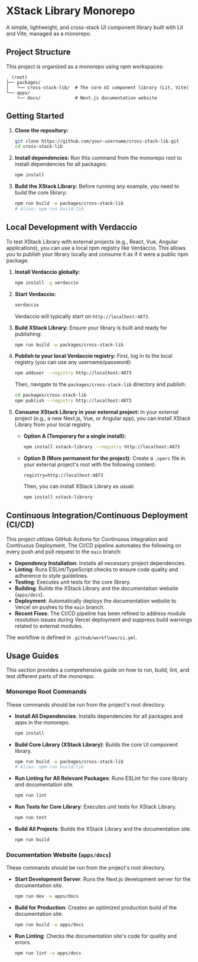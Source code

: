 # XStack Library Monorepo

A simple, lightweight, and cross-stack UI component library built with Lit and Vite, managed as a monorepo.

## Project Structure

This project is organized as a monorepo using npm workspaces:

```
. (root)
├── packages/
│   └── cross-stack-lib/  # The core UI component library (Lit, Vite)
└── apps/
    └── docs/             # Next.js documentation website
```

## Getting Started

1.  **Clone the repository:**
    ```bash
    git clone https://github.com/your-username/cross-stack-lib.git
    cd cross-stack-lib
    ```

2.  **Install dependencies:**
    Run this command from the monorepo root to install dependencies for all packages:
    ```bash
    npm install
    ```

3.  **Build the XStack Library:**
    Before running any example, you need to build the core library:
    ```bash
    npm run build -w packages/cross-stack-lib
    # Alias: npm run build:lib
    ```

## Local Development with Verdaccio

To test XStack Library with external projects (e.g., React, Vue, Angular applications), you can use a local npm registry like Verdaccio. This allows you to publish your library locally and consume it as if it were a public npm package.

1.  **Install Verdaccio globally:**
    ```bash
    npm install -g verdaccio
    ```

2.  **Start Verdaccio:**
    ```bash
    verdaccio
    ```
    Verdaccio will typically start on `http://localhost:4873`.

3.  **Build XStack Library:**
    Ensure your library is built and ready for publishing:
    ```bash
    npm run build -w packages/cross-stack-lib
    ```

4.  **Publish to your local Verdaccio registry:**
    First, log in to the local registry (you can use any username/password):
    ```bash
    npm adduser --registry http://localhost:4873
    ```
    Then, navigate to the `packages/cross-stack-lib` directory and publish:
    ```bash
    cd packages/cross-stack-lib
    npm publish --registry http://localhost:4873
    ```

5.  **Consume XStack Library in your external project:**
    In your external project (e.g., a new Next.js, Vue, or Angular app), you can install XStack Library from your local registry.

    *   **Option A (Temporary for a single install):**
        ```bash
        npm install xstack-library --registry http://localhost:4873
        ```
    *   **Option B (More permanent for the project):**
        Create a `.npmrc` file in your external project's root with the following content:
        ```
        registry=http://localhost:4873
        ```
        Then, you can install XStack Library as usual:
        ```bash
        npm install xstack-library
        ```

## Continuous Integration/Continuous Deployment (CI/CD)

This project utilizes GitHub Actions for Continuous Integration and Continuous Deployment. The CI/CD pipeline automates the following on every push and pull request to the `main` branch:

- **Dependency Installation**: Installs all necessary project dependencies.
- **Linting**: Runs ESLint/TypeScript checks to ensure code quality and adherence to style guidelines.
- **Testing**: Executes unit tests for the core library.
- **Building**: Builds the XStack Library and the documentation website (`apps/docs`).
- **Deployment**: Automatically deploys the documentation website to Vercel on pushes to the `main` branch.
- **Recent Fixes**: The CI/CD pipeline has been refined to address module resolution issues during Vercel deployment and suppress build warnings related to external modules.

The workflow is defined in `.github/workflows/ci.yml`.

## Usage Guides

This section provides a comprehensive guide on how to run, build, lint, and test different parts of the monorepo.

### Monorepo Root Commands

These commands should be run from the project's root directory.

*   **Install All Dependencies**: Installs dependencies for all packages and apps in the monorepo.
    ```bash
    npm install
    ```
*   **Build Core Library (XStack Library)**: Builds the core UI component library.
    ```bash
    npm run build -w packages/cross-stack-lib
    # Alias: npm run build:lib
    ```
*   **Run Linting for All Relevant Packages**: Runs ESLint for the core library and documentation site.
    ```bash
    npm run lint
    ```
*   **Run Tests for Core Library**: Executes unit tests for XStack Library.
    ```bash
    npm run test
    ```
*   **Build All Projects**: Builds the XStack Library and the documentation site.
    ```bash
    npm run build
    ```

### Documentation Website (`apps/docs`)

These commands should be run from the project's root directory.

*   **Start Development Server**: Runs the Next.js development server for the documentation site.
    ```bash
    npm run dev -w apps/docs
    ```
*   **Build for Production**: Creates an optimized production build of the documentation site.
    ```bash
    npm run build -w apps/docs
    ```
*   **Run Linting**: Checks the documentation site's code for quality and errors.
    ```bash
    npm run lint -w apps/docs
    ```
